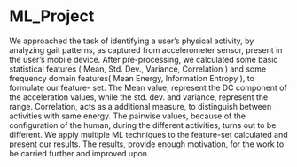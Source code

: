 # ML_Project
We approached the task of identifying a user’s physical activity, by analyzing gait patterns, as captured from accelerometer sensor, present in the user’s mobile device. After pre-processing, we calculated some basic statistical features ( Mean, Std. Dev., Variance, Correlation ) and some frequency domain features( Mean Energy, Information Entropy ), to formulate our feature- set. The Mean value, represent the DC component of the acceleration values, while the std. dev. and variance, represent the range. Correlation, acts as a additional measure, to distinguish between activities with same energy. The pairwise values, because of the configuration of the human, during the different activities, turns out to be different.
We apply multiple ML techniques to the feature-set calculated and present our results. The results, provide enough motivation, for the work to be carried further and improved upon.

